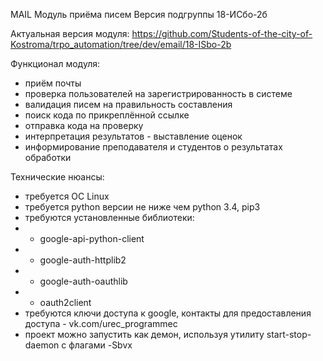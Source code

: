 MAIL
Модуль приёма писем
Версия подгруппы 18-ИСбо-2б

Актуальная версия модуля:
https://github.com/Students-of-the-city-of-Kostroma/trpo_automation/tree/dev/email/18-ISbo-2b

Функционал модуля:
- приём почты
- проверка пользователей на зарегистрированность в системе
- валидация писем на правильность составления
- поиск кода по прикреплённой ссылке
- отправка кода на проверку
- интерпретация результатов - выставление оценок
- информирование преподавателя и студентов о результатах обработки 

Технические нюансы:
- требуется ОС Linux
- требуется python версии не ниже чем python 3.4, pip3
- требуются установленные библиотеки:
- - google-api-python-client
- - google-auth-httplib2
- - google-auth-oauthlib
- - oauth2client
- требуются ключи доступа к google, контакты для предоставления доступа - vk.com/urec_programmec
- проект можно запустить как демон, используя утилиту start-stop-daemon с флагами -Sbvx

